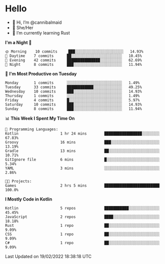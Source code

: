# Hello
- 👋 Hi, I’m @cannibalmaid
- 👀 She/Her
- 🌱 I’m currently learning Rust

<!--START_SECTION:waka-->
**I'm a Night 🦉** 

```text
🌞 Morning    10 commits     ███░░░░░░░░░░░░░░░░░░░░░░   14.93% 
🌆 Daytime    7 commits      ██░░░░░░░░░░░░░░░░░░░░░░░   10.45% 
🌃 Evening    42 commits     ███████████████░░░░░░░░░░   62.69% 
🌙 Night      8 commits      ███░░░░░░░░░░░░░░░░░░░░░░   11.94%

```
📅 **I'm Most Productive on Tuesday** 

```text
Monday       1 commits      ░░░░░░░░░░░░░░░░░░░░░░░░░   1.49% 
Tuesday      33 commits     ████████████░░░░░░░░░░░░░   49.25% 
Wednesday    10 commits     ███░░░░░░░░░░░░░░░░░░░░░░   14.93% 
Thursday     1 commits      ░░░░░░░░░░░░░░░░░░░░░░░░░   1.49% 
Friday       4 commits      █░░░░░░░░░░░░░░░░░░░░░░░░   5.97% 
Saturday     10 commits     ███░░░░░░░░░░░░░░░░░░░░░░   14.93% 
Sunday       8 commits      ███░░░░░░░░░░░░░░░░░░░░░░   11.94%

```


📊 **This Week I Spent My Time On** 

```text
💬 Programming Languages: 
Kotlin                   1 hr 24 mins        █████████████████░░░░░░░░   67.83% 
Groovy                   16 mins             ███░░░░░░░░░░░░░░░░░░░░░░   13.19% 
Gradle                   13 mins             ██░░░░░░░░░░░░░░░░░░░░░░░   10.71% 
GitIgnore file           6 mins              █░░░░░░░░░░░░░░░░░░░░░░░░   5.34% 
YAML                     3 mins              ░░░░░░░░░░░░░░░░░░░░░░░░░   2.86%

🐱‍💻 Projects: 
Games                    2 hrs 5 mins        █████████████████████████   100.0%

```

**I Mostly Code in Kotlin** 

```text
Kotlin                   5 repos             ███████████░░░░░░░░░░░░░░   45.45% 
JavaScript               2 repos             ████░░░░░░░░░░░░░░░░░░░░░   18.18% 
Rust                     1 repo              ██░░░░░░░░░░░░░░░░░░░░░░░   9.09% 
CSS                      1 repo              ██░░░░░░░░░░░░░░░░░░░░░░░   9.09% 
C#                       1 repo              ██░░░░░░░░░░░░░░░░░░░░░░░   9.09%

```



 Last Updated on 19/02/2022 18:38:18 UTC
<!--END_SECTION:waka-->
